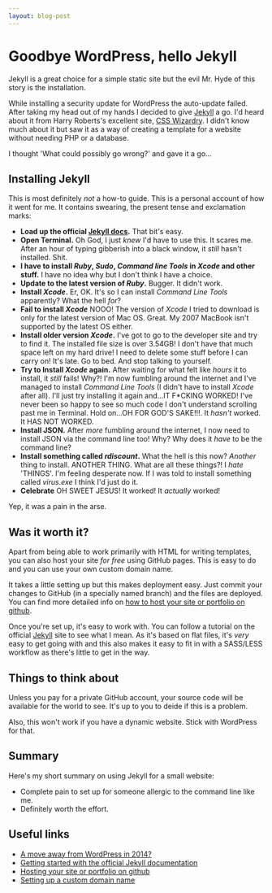 ```yaml
---
layout: blog-post
---
```


# Goodbye WordPress, hello Jekyll

<p class="intro">Jekyll is a great choice for a simple static site but the evil Mr. Hyde of this story is the installation.</p>

While installing a security update for WordPress the auto-update failed. After taking my head out of my hands I decided to give [Jekyll](http://jekyllrb.com/ "Jekyll") a go. I'd heard about it from Harry Roberts's excellent site, [CSS Wizardry](http://csswizardry.com/ "CSS Wizardry"). I didn't know much about it but saw it as a way of creating a template for a website without needing PHP or a database.

I thought 'What could possibly go wrong?' and gave it a go...  

## Installing Jekyll

This is most definitely _not_ a how-to guide. This is a personal account of how it went for me. It contains swearing, the present tense and exclamation marks:

- **Load up the official [Jekyll docs](http://jekyllrb.com/docs/home/).** That bit's easy.
- **Open Terminal.** Oh God, I just _knew_ I'd have to use this. It scares me. After an hour of typing gibberish into a black window, it _still_ hasn't installed. Shit.
- **I have to install _Ruby_, _Sudo_, _Command line Tools_ in _Xcode_ and other stuff.** I have no idea why but I don't think I have a choice.
- **Update to the latest version of _Ruby_.** Bugger. It didn't work. 
- **Install _Xcode_.** Er, OK. It's so I can install _Command Line Tools_ apparently? What the hell _for_?
- **Fail to install _Xcode_** NOOO! The version of _Xcode_ I tried to download is only for the latest version of Mac OS. Great. My 2007 MacBook isn't supported by the latest OS either.
- **Install older version _Xcode_.** I've got to go to the developer site and try to find it. The installed file size is over 3.54GB! I don't have that much space left on my hard drive! I need to delete some stuff before I can carry on! It's late. Go to bed. And stop talking to yourself.
- **Try to Install _Xcode_ again.** After waiting for what felt like _hours_ it to install, it _still_ fails! Why?! I'm now fumbling around the internet and I've managed to install _Command Line Tools_ (I didn't have to install _Xcode_ after all). I'll just try installing it again and...IT F*CKING WORKED! I've never been so happy to see so much code I don't understand scrolling past me in Terminal. Hold on...OH FOR GOD'S SAKE!!!. It _hasn't_ worked. It HAS NOT WORKED.
- **Install JSON.** After _more_ fumbling around the internet, I now need to install JSON via the command line too! Why? Why does it _have_ to be the command line?
- **Install something called _rdiscount_.** What the hell is this now? _Another_ thing to install. ANOTHER THING. What are all these things?! I _hate_ 'THINGS'. I'm feeling desperate now. If I was told to install something called _virus.exe_ I think I'd just do it. 
- **Celebrate** OH SWEET JESUS! It worked! It _actually_ worked!

Yep, it was a pain in the arse.


## Was it worth it?

Apart from being able to work primarily with HTML for writing templates, you can also host your site _for free_ using GitHub pages. This is easy to do and you can use your own custom domain name. 

It takes a little setting up but this makes deployment easy. Just commit your changes to GitHub (in a specially named branch) and the files are deployed. You can find more detailed info on [how to host your site or portfolio on github](http://benhowdle.im/2013/11/21/hosting-your-site-or-portfolio-on-github/).

Once you're set up, it's easy to work with. You can follow a tutorial on the official [Jekyll](http://jekyllrb.com/docs/home/) site to see what I mean. As it's based on flat files, it's _very_ easy to get going with and this also makes it easy to fit in with a SASS/LESS workflow as there's little to get in the way.

## Things to think about 

Unless you pay for a private GitHub account, your source code will be available for the world to see. It's up to you to deide if this is a problem.

Also, this won't work if you have a dynamic website. Stick with WordPress for that.

## Summary

Here's my short summary on using Jekyll for a small website:

- Complete pain to set up for someone allergic to the command line like me.
- Definitely worth the effort.

## Useful links

- [A move away from WordPress in 2014?](http://www.typeandgrids.com/blog/goodbye-wordpress-2014-will-be-the-year-of-flat-file-cmses)
- [Getting started with the official Jekyll documentation](http://jekyllrb.com/docs/home/)
- [Hosting your site or portfolio on github](http://benhowdle.im/2013/11/21/hosting-your-site-or-portfolio-on-github/)
- [Setting up a custom domain name](https://help.github.com/articles/setting-up-a-custom-domain-with-pages)
